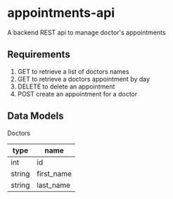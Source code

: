 # appointments-api
A backend REST api to manage doctor's appointments

## Requirements
1. GET to retrieve a list of doctors names
2. GET to retrieve a doctors appointment by day
3. DELETE to delete an appointment
4. POST create an appointment for a doctor

## Data Models
Doctors

type | name
--- | ---
 int | id 
 string | first_name 
 string | last_name 
